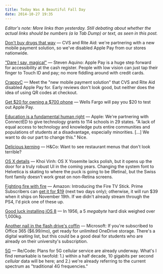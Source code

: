 ```yaml
---
title: Today Was A Beautiful Fall Day
date: 2014-10-27 19:35
---
```

_Editor's note: More links than yesterday. Still debating about whether the actual links should be numbers (a la Tab Dump) or text, as seen in this post._

[Don't buy drugs that way](http://bits.blogs.nytimes.com/2014/10/27/daily-report-cvs-and-rite-aid-disable-apple-pay/) &mdash; CVS and Rite Aid: we're partnering with a new mobile payment solution, so we've disabled Apple Pay from our stores nationwide.

["Dare I say, magical"](http://stevensblog.org/apple-pay-rejections/) &mdash; Steven Aquino: Apple Pay is a huge step forward for accessibility at the cash register. People with low vision can just tap their finger to Touch ID and pay; no more fiddling around with credit cards.  

[CrappyC](https://itunes.apple.com/us/app/currentc/id912922036?mt=8) &mdash; Meet the "new mobile payment solution" that CVS and Rite Aid disabled Apple Pay for. Early reviews don't look good, but neither does the idea of using QR codes at checkout.

[Get $20 for owning a $700 phone](http://www.macrumors.com/2014/10/27/wells-fargo-apple-pay-credits/) &mdash; Wells Fargo will pay you $20 to test out Apple Pay.

[Education is a fundamental human right](http://www.apple.com/education/connectED/) &mdash; Apple: We're partnering with ConnectED to give technology grants to 114 schools in 29 states. "A lack of equal access to technology and knowledge puts entire communities and populations of students at a disadvantage, especially minorities. [...] We want to do our part to change this." Nice.

[Delicious kerning](http://discover.typography.com/theme/whats-cooking/font/Surveyor/) &mdash; H&amp;Co: Want to see restaurant menus that don't look terrible?  

[OS X details](http://www.subtraction.com/2014/10/21/thoughts-on-yosemites-look-and-feel/) &mdash; Khoi Vinh: OS X Yosemite lacks polish, but it opens up the door for a truly robust UI in the coming years. Changing the system font to Helvetica is skating to where the puck is going to be (Retina), but the Swiss font family doesn't work great on non-Retina screens.

[Fighting fire with fire](http://www.anandtech.com/show/8647/amazon-announces-the-fire-tv-stick) &mdash; Amazon: Introducing the Fire TV Stick. Prime Subscribers can [get it for $19](http://amzn.com/B00GDQ0RMG) (next two days only); otherwise, it will run $39 when it ships on November 19th. If we didn't already stream through the PS4, I'd pick one of these up.

[Good luck installing iOS 8](https://twitter.com/HistoryInPics/status/519927266621788160) &mdash; In 1956, a 5 _megabyte_ hard disk weighed over 1,000kg.

[Another nail in the flash drive's coffin](https://blog.onedrive.com/office-365-onedrive-unlimited-storage/) — Microsoft: If you're subscribed to Office 365 ($6.99/mo), get ready for unlimited OneDrive storage. There's a digital waiting list, but this could be a good deal for students who are already on their university's subscription.  

[5G](http://recode.net/2014/10/27/the-race-to-5g-is-on/) &mdash; Re/Code: Plans for 5G cellular service are already underway. What's I find remarkable is twofold: 1.) within a half decade, 10 gigabits per second _cellular_ data will be here; and 2.) we're already referring to the current spectrum as "traditional 4G frequencies."
